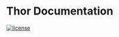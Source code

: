 # Thor Documentation

[![license](https://img.shields.io/github/license/ChilliCream/thor-docs.svg)](https://github.com/ChilliCream/thor-docs/blob/master/LICENSE)
